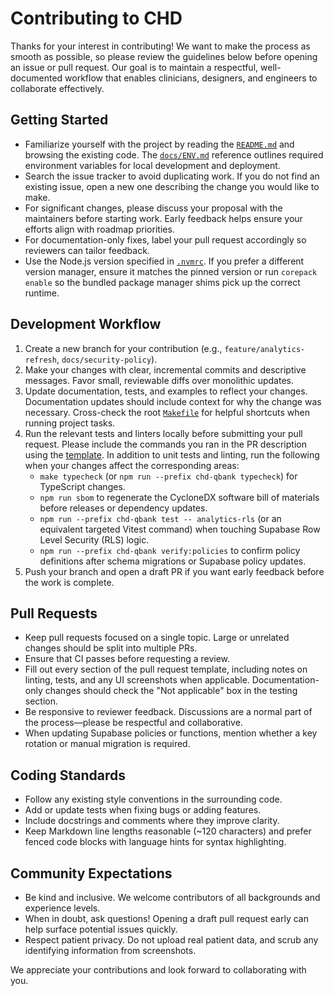 # Contributing to CHD

Thanks for your interest in contributing! We want to make the process as smooth as possible, so please review the guidelines below before opening an issue or pull request. Our goal is to maintain a respectful, well-documented workflow that enables clinicians, designers, and engineers to collaborate effectively.

## Getting Started
- Familiarize yourself with the project by reading the [`README.md`](README.md) and browsing the existing code. The [`docs/ENV.md`](docs/ENV.md) reference outlines required environment variables for local development and deployment.
- Search the issue tracker to avoid duplicating work. If you do not find an existing issue, open a new one describing the change you would like to make.
- For significant changes, please discuss your proposal with the maintainers before starting work. Early feedback helps ensure your efforts align with roadmap priorities.
- For documentation-only fixes, label your pull request accordingly so reviewers can tailor feedback.
- Use the Node.js version specified in [`.nvmrc`](.nvmrc). If you prefer a different version manager, ensure it matches the pinned version or run `corepack enable` so the bundled package manager shims pick up the correct runtime.

## Development Workflow
1. Create a new branch for your contribution (e.g., `feature/analytics-refresh`, `docs/security-policy`).
2. Make your changes with clear, incremental commits and descriptive messages. Favor small, reviewable diffs over monolithic updates.
3. Update documentation, tests, and examples to reflect your changes. Documentation updates should include context for why the change was necessary. Cross-check the root [`Makefile`](Makefile) for helpful shortcuts when running project tasks.
4. Run the relevant tests and linters locally before submitting your pull request. Please include the commands you ran in the PR description using the [template](.github/PULL_REQUEST_TEMPLATE.md). In addition to unit tests and linting, run the following when your changes affect the corresponding areas:
   - `make typecheck` (or `npm run --prefix chd-qbank typecheck`) for TypeScript changes.
   - `npm run sbom` to regenerate the CycloneDX software bill of materials before releases or dependency updates.
   - `npm run --prefix chd-qbank test -- analytics-rls` (or an equivalent targeted Vitest command) when touching Supabase Row Level Security (RLS) logic.
   - `npm run --prefix chd-qbank verify:policies` to confirm policy definitions after schema migrations or Supabase policy updates.
5. Push your branch and open a draft PR if you want early feedback before the work is complete.

## Pull Requests
- Keep pull requests focused on a single topic. Large or unrelated changes should be split into multiple PRs.
- Ensure that CI passes before requesting a review.
- Fill out every section of the pull request template, including notes on linting, tests, and any UI screenshots when applicable. Documentation-only changes should check the "Not applicable" box in the testing section.
- Be responsive to reviewer feedback. Discussions are a normal part of the process—please be respectful and collaborative.
- When updating Supabase policies or functions, mention whether a key rotation or manual migration is required.

## Coding Standards
- Follow any existing style conventions in the surrounding code.
- Add or update tests when fixing bugs or adding features.
- Include docstrings and comments where they improve clarity.
- Keep Markdown line lengths reasonable (~120 characters) and prefer fenced code blocks with language hints for syntax highlighting.

## Community Expectations
- Be kind and inclusive. We welcome contributors of all backgrounds and experience levels.
- When in doubt, ask questions! Opening a draft pull request early can help surface potential issues quickly.
- Respect patient privacy. Do not upload real patient data, and scrub any identifying information from screenshots.

We appreciate your contributions and look forward to collaborating with you.
